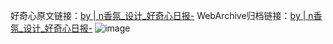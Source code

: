 好奇心原文链接：[by | n香氛_设计_好奇心日报-](https://www.qdaily.com/articles/3978.html)
WebArchive归档链接：[by | n香氛_设计_好奇心日报-](http://web.archive.org/web/20161105022954/http://www.qdaily.com:80/articles/3978.html)
![image](http://ww3.sinaimg.cn/large/007d5XDply1g3vdrer27kj30u03pq48c)
